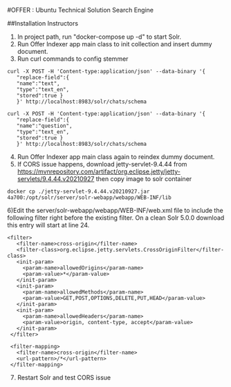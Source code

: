 #OFFER : Ubuntu Technical Solution Search Engine

##Installation Instructors
1) In project path, run "docker-compose up -d" to start Solr.
2) Run Offer Indexer app main class to init collection and insert dummy document.
3) Run curl commands to config stemmer
```
curl -X POST -H 'Content-type:application/json' --data-binary '{
   "replace-field":{
   "name":"text",
   "type":"text_en",
   "stored":true }
   }' http://localhost:8983/solr/chats/schema
```

```
curl -X POST -H 'Content-type:application/json' --data-binary '{
   "replace-field":{
   "name":"question",
   "type":"text_en",
   "stored":true }
   }' http://localhost:8983/solr/chats/schema
```

4) Run Offer Indexer app main class again to reindex dummy document.
5) If CORS issue happens, download jetty-servlet-9.4.44 from https://mvnrepository.com/artifact/org.eclipse.jetty/jetty-servlets/9.4.44.v20210927
then copy image to solr container 
```
docker cp ./jetty-servlet-9.4.44.v20210927.jar 4a700:/opt/solr/server/solr-webapp/webapp/WEB-INF/lib
```
6)Edit the server/solr-webapp/webapp/WEB-INF/web.xml file to include the following filter right before the existing filter. On a clean Solr 5.0.0 download this entry will start at line 24.
```
<filter>
   <filter-name>cross-origin</filter-name>
   <filter-class>org.eclipse.jetty.servlets.CrossOriginFilter</filter-class>
   <init-param>
     <param-name>allowedOrigins</param-name>
     <param-value>*</param-value>
   </init-param>
   <init-param>
     <param-name>allowedMethods</param-name>
     <param-value>GET,POST,OPTIONS,DELETE,PUT,HEAD</param-value>
   </init-param>
   <init-param>
     <param-name>allowedHeaders</param-name>
     <param-value>origin, content-type, accept</param-value>
   </init-param>
 </filter>

 <filter-mapping>
   <filter-name>cross-origin</filter-name>
   <url-pattern>/*</url-pattern>
 </filter-mapping>
```
7) Restart Solr and test CORS issue
